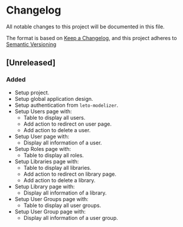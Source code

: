 # Changelog

All notable changes to this project will be documented in this file.

The format is based on [Keep a Changelog](https://keepachangelog.com/en/1.0.0/),
and this project adheres to [Semantic Versioning](https://semver.org/spec/v2.0.0.html)

## [Unreleased]

### Added

* Setup project.
* Setup global application design.
* Setup authentication from `leto-modelizer`.
* Setup Users page with:
  * Table to display all users.
  * Add action to redirect on user page.
  * Add action to delete a user.
* Setup User page with:
  * Display all information of a user.
* Setup Roles page with:
  * Table to display all roles.
* Setup Libraries page with:
  * Table to display all libraries.
  * Add action to redirect on library page.
  * Add action to delete a library.
* Setup Library page with:
  * Display all information of a library.
* Setup User Groups page with:
  * Table to display all user groups.
* Setup User Group page with:
  * Display all information of a user group.
